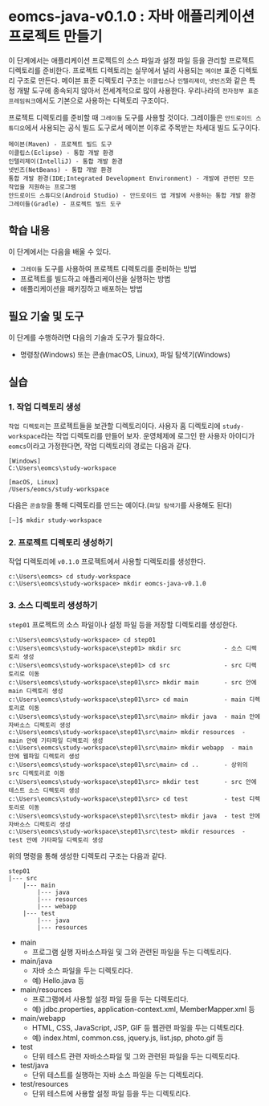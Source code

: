 # eomcs-java-v0.1.0 : 자바 애플리케이션 프로젝트 만들기
이 단계에서는 애플리케이션 프로젝트의 소스 파일과 설정 파일 등을 관리할 프로젝트 디렉토리를 준비한다. 
프로젝트 디렉토리는 실무에서 널리 사용되는 `메이븐` 표준 디렉토리 구조로 만든다. 
메이븐 표준 디렉토리 구조는 `이클립스`나 `인텔리제이`, `넷빈즈`와 같은 특정 개발 도구에 종속되지 않아서 전세계적으로 많이 사용한다.
우리나라의 `전자정부 표준프레임워크`에서도 기본으로 사용하는 디렉토리 구조이다. 

프로젝트 디렉토리를 준비할 때 `그레이들` 도구를 사용할 것이다. 
그레이들은 `안드로이드 스튜디오`에서 사용되는 공식 빌드 도구로서 메이븐 이후로 주목받는 차세대 빌드 도구이다.

```
메이븐(Maven) - 프로젝트 빌드 도구
이클립스(Eclipse) - 통합 개발 환경
인텔리제이(IntelliJ) - 통합 개발 환경
넷빈즈(NetBeans) - 통합 개발 환경
통합 개발 환경(IDE;Integrated Development Environment) - 개발에 관련된 모든 작업을 지원하는 프로그램
안드로이드 스튜디오(Android Studio) - 안드로이드 앱 개발에 사용하는 통합 개발 환경
그레이들(Gradle) - 프로젝트 빌드 도구
```

## 학습 내용
이 단계에서는 다음을 배울 수 있다.
- `그레이들` 도구를 사용하여 프로젝트 디렉토리를 준비하는 방법
- 프로젝트를 빌드하고 애플리케이션을 실행하는 방법
- 애플리케이션을 패키징하고 배포하는 방법 

## 필요 기술 및 도구
이 단계를 수행하려면 다음의 기술과 도구가 필요하다.
- 명령창(Windows) 또는 콘솔(macOS, Linux), 파일 탐색기(Windows)

## 실습

### 1. 작업 디렉토리 생성
`작업 디렉토리`는 프로젝트들을 보관할 디렉토리이다. 
사용자 홈 디렉토리에 `study-workspace`라는 작업 디렉토리를 만들어 보자. 
운영체제에 로그인 한 사용자 아이디가 `eomcs`이라고 가정한다면, 작업 디렉토리의 경로는 다음과 같다.
```
[Windows] 
C:\Users\eomcs\study-workspace

[macOS, Linux]
/Users/eomcs/study-workspace
```

다음은 `콘솔창`을 통해 디렉토리를 만드는 예이다.(`파일 탐색기`를 사용해도 된다)
```bash
[~]$ mkdir study-workspace
```

### 2. 프로젝트 디렉토리 생성하기
작업 디렉토리에 `v0.1.0` 프로젝트에서 사용할 디렉토리를 생성한다.
```
c:\Users\eomcs> cd study-workspace
c:\Users\eomcs\study-workspace> mkdir eomcs-java-v0.1.0
```

### 3. 소스 디렉토리 생성하기
`step01` 프로젝트의 소스 파일이나 설정 파일 등을 저장할 디렉토리를 생성한다.
```
c:\Users\eomcs\study-workspace> cd step01
c:\Users\eomcs\study-workspace\step01> mkdir src            - 소스 디렉토리 생성
c:\Users\eomcs\study-workspace\step01> cd src               - src 디렉토리로 이동
c:\Users\eomcs\study-workspace\step01\src> mkdir main       - src 안에 main 디렉토리 생성
c:\Users\eomcs\study-workspace\step01\src> cd main          - main 디렉토리로 이동
c:\Users\eomcs\study-workspace\step01\src\main> mkdir java  - main 안에 자바소스 디렉토리 생성
c:\Users\eomcs\study-workspace\step01\src\main> mkdir resources  - main 안에 기타파일 디렉토리 생성
c:\Users\eomcs\study-workspace\step01\src\main> mkdir webapp  - main 안에 웹파일 디렉토리 생성
c:\Users\eomcs\study-workspace\step01\src\main> cd ..       - 상위의 src 디렉토리로 이동
c:\Users\eomcs\study-workspace\step01\src> mkdir test       - src 안에 테스트 소스 디렉토리 생성
c:\Users\eomcs\study-workspace\step01\src> cd test          - test 디렉토리로 이동
c:\Users\eomcs\study-workspace\step01\src\test> mkdir java  - test 안에 자바소스 디렉토리 생성
c:\Users\eomcs\study-workspace\step01\src\test> mkdir resources  - test 안에 기타파일 디렉토리 생성
```

위의 명령을 통해 생성한 디렉토리 구조는 다음과 같다.
```
step01
|--- src
    |--- main
        |--- java
        |--- resources
        |--- webapp
    |--- test
        |--- java
        |--- resources
```  
- main
    - 프로그램 실행 자바소스파일 및 그와 관련된 파일을 두는 디렉토리다.
- main/java
    - 자바 소스 파일을 두는 디렉토리다.
    - 예) Hello.java 등
- main/resources
    - 프로그램에서 사용할 설정 파일 등을 두는 디렉토리다.
    - 예) jdbc.properties, application-context.xml, MemberMapper.xml 등
- main/webapp
    - HTML, CSS, JavaScript, JSP, GIF 등 웹관련 파일을 두는 디렉토리다.
    - 예) index.html, common.css, jquery.js, list.jsp, photo.gif 등
- test
    - 단위 테스트 관련 자바소스파일 및 그와 관련된 파일을 두는 디렉토리다.
- test/java
    - 단위 테스트를 실행하는 자바 소스 파일을 두는 디렉토리다.
- test/resources
    - 단위 테스트에 사용할 설정 파일 등을 두는 디렉토리다.
